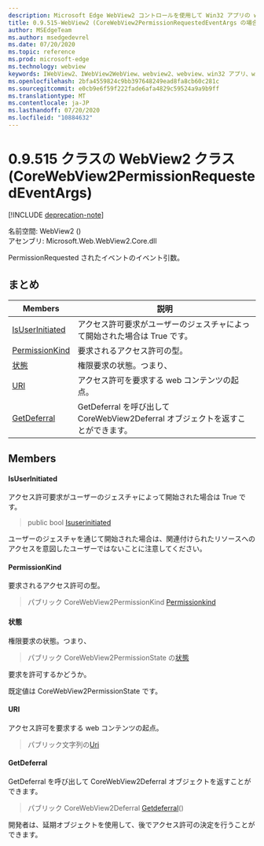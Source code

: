 ```yaml
---
description: Microsoft Edge WebView2 コントロールを使用して Win32 アプリの web コンテンツをホストする
title: 0.9.515-WebView2 (CoreWebView2PermissionRequestedEventArgs の場合)
author: MSEdgeTeam
ms.author: msedgedevrel
ms.date: 07/20/2020
ms.topic: reference
ms.prod: microsoft-edge
ms.technology: webview
keywords: IWebView2、IWebView2WebView、webview2、webview、win32 アプリ、win32、edge、ICoreWebView2、ICoreWebView2Controller、browser control、edge html
ms.openlocfilehash: 2bfa4559824c9bb397648249ead8fa8cb60c281c
ms.sourcegitcommit: e0cb9e6f59f222fade6afa4829c59524a9a9b9ff
ms.translationtype: MT
ms.contentlocale: ja-JP
ms.lasthandoff: 07/20/2020
ms.locfileid: "10884632"
---
```

# 0.9.515 クラスの WebView2 クラス (CoreWebView2PermissionRequestedEventArgs) 

[!INCLUDE [deprecation-note](../../includes/deprecation-note.md)]

名前空間: WebView2 () \
アセンブリ: Microsoft.Web.WebView2.Core.dll

PermissionRequested されたイベントのイベント引数。

## まとめ

 Members                        | 説明
--------------------------------|---------------------------------------------
[IsUserInitiated](#isuserinitiated) | アクセス許可要求がユーザーのジェスチャによって開始された場合は True です。
[PermissionKind](#permissionkind) | 要求されるアクセス許可の型。
[状態](#state) | 権限要求の状態。つまり、
[URI](#uri) | アクセス許可を要求する web コンテンツの起点。
[GetDeferral](#getdeferral) | GetDeferral を呼び出して CoreWebView2Deferral オブジェクトを返すことができます。

## Members

#### IsUserInitiated 

アクセス許可要求がユーザーのジェスチャによって開始された場合は True です。

> public bool [Isuserinitiated](#isuserinitiated)

ユーザーのジェスチャを通じて開始された場合は、関連付けられたリソースへのアクセスを意図したユーザーではないことに注意してください。

#### PermissionKind 

要求されるアクセス許可の型。

> パブリック CoreWebView2PermissionKind [Permissionkind](#permissionkind)

#### 状態 

権限要求の状態。つまり、

> パブリック CoreWebView2PermissionState の[状態](#state)

要求を許可するかどうか。

既定値は CoreWebView2PermissionState です。

#### URI 

アクセス許可を要求する web コンテンツの起点。

> パブリック文字列の[Uri](#uri)

#### GetDeferral 

GetDeferral を呼び出して CoreWebView2Deferral オブジェクトを返すことができます。

> パブリック CoreWebView2Deferral [Getdeferral](#getdeferral)()

開発者は、延期オブジェクトを使用して、後でアクセス許可の決定を行うことができます。

